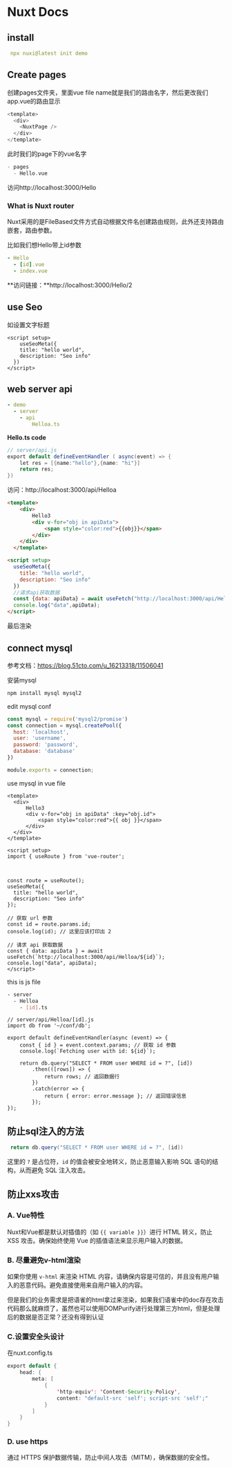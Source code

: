 # Nuxt Docs 

## install 

~~~yml
 npx nuxi@latest init demo
~~~

## Create pages

创建pages文件夹，里面vue file name就是我们的路由名字，然后更改我们app.vue的路由显示

~~~java
<template>
  <div>
    <NuxtPage />
  </div>
</template>
~~~

此时我们的page下的vue名字

~~~c++
- pages 
  - Hello.vue
~~~

访问http://localhost:3000/Hello

### What is Nuxt router

Nuxt采用的是FileBased文件方式自动根据文件名创建路由规则，此外还支持路由嵌套，路由参数。

比如我们想Hello带上id参数

~~~yml
- Hello
  - [id].vue
  - index.vue
~~~

**访问链接：**http://localhost:3000/Hello/2

## use Seo

如设置文字标题

~~~vue
<script setup>
	useSeoMeta({
    title: "hello world",
    description: "Seo info"
  })
</script>
~~~

## web server api

~~~yml
- demo
  - server
    - api
    	Helloa.ts
~~~

**Hello.ts code**

~~~java
// server/api.js
export default defineEventHandler ( async(event) => {
    let res = [{name:"hello"},{name: "hi"}]
    return res;
})
~~~

访问：http://localhost:3000/api/Helloa

~~~w
<template>
    <div>
        Hello3
        <div v-for="obj in apiData">
            <span style="color:red">{{obj}}</span>
        </div>
    </div>
  </template>

<script setup>
  useSeoMeta({
    title: "hello world",
    description: "Seo info"
  })
  //请求api获取数据
  const {data: apiData} = await useFetch("http://localhost:3000/api/Helloa");
  console.log("data",apiData);
</script>
~~~

最后渲染

## connect mysql

参考文档：https://blog.51cto.com/u_16213318/11506041

安装mysql

~~~bash
npm install mysql mysql2
~~~

edit mysql conf 

~~~javascript
const mysql = require('mysql2/promise')
const connection = mysql.createPool({
  host: 'localhost',
  user: 'username',
  password: 'password',
  database: 'database'
})

module.exports = connection;
~~~

use mysql in vue file

~~~vue
<template>
  <div>
      Hello3
      <div v-for="obj in apiData" :key="obj.id">
          <span style="color:red">{{ obj }}</span>
      </div>
  </div>
</template>

<script setup>
import { useRoute } from 'vue-router';
 


const route = useRoute();
useSeoMeta({
  title: "hello world",
  description: "Seo info"
});

// 获取 url 参数
const id = route.params.id;
console.log(id); // 这里应该打印出 2

// 请求 api 获取数据
const { data: apiData } = await useFetch(`http://localhost:3000/api/Helloa/${id}`);
console.log("data", apiData);
</script>

~~~

this is js file

~~~bash
- server
  - Helloa
    - [id].ts
~~~

~~~javas
// server/api/Helloa/[id].js
import db from '~/conf/db';

export default defineEventHandler(async (event) => {
    const { id } = event.context.params; // 获取 id 参数
    console.log(`Fetching user with id: ${id}`);

    return db.query("SELECT * FROM user WHERE id = ?", [id])
        .then(([rows]) => {
            return rows; // 返回数据行
        })
        .catch(error => {
            return { error: error.message }; // 返回错误信息
        });
});
~~~

## 防止sql注入的方法

~~~java
 return db.query("SELECT * FROM user WHERE id = ?", [id])
~~~

这里的 `?` 是占位符，`id` 的值会被安全地转义，防止恶意输入影响 SQL 语句的结构，从而避免 SQL 注入攻击。

## 防止xxs攻击

### A. Vue特性

Nuxt和Vue都是默认对插值的（如 `{{ variable }}`）进行 HTML 转义，防止 XSS 攻击。确保始终使用 Vue 的插值语法来显示用户输入的数据。

### B. 尽量避免v-html渲染

如果你使用 `v-html` 来渲染 HTML 内容，请确保内容是可信的，并且没有用户输入的恶意代码。避免直接使用来自用户输入的内容。

但是我们的业务需求是把语雀的html拿过来渲染，如果我们语雀中的doc存在攻击代码那么就麻烦了，虽然也可以使用DOMPurify进行处理第三方html，但是处理后的数据是否正常？还没有得到认证

### C.设置安全头设计

在nuxt.config.ts

~~~java
export default {
    head: {
        meta: [
            {
                'http-equiv': 'Content-Security-Policy',
                content: "default-src 'self'; script-src 'self';"
            }
        ]
    }
}
~~~

### D. use https

通过 HTTPS 保护数据传输，防止中间人攻击（MITM），确保数据的安全性。